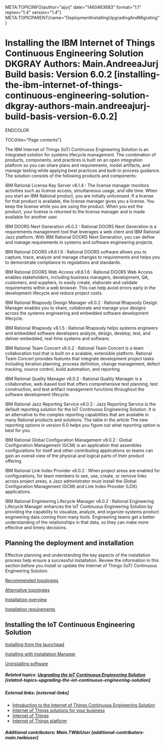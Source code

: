 META:TOPICINFO{author="ajurj" date="1460463683" format="1.1"
reprev="1.4" version="1.4"}
META:TOPICPARENT{name="DeploymentInstallingUpgradingAndMigrating"}

# Installing the IBM Internet of Things Continuous Engineering Solution DKGRAY Authors: Main.AndreeaJurj Build basis: Version 6.0.2 [installing-the-ibm-internet-of-things-continuous-engineering-solution-dkgray-authors-main.andreeajurj-build-basis-version-6.0.2]

ENDCOLOR

TOC{title="Page contents"}

The IBM Internet of Things (IoT) Continuous Engineering Solution is an
integrated solution for systems lifecycle management. The combination of
products, components, and practices is built on an open integration
platform so you can share plans and requirements, model artifacts, and
manage testing while applying best practices and built-in process
guidance. The solution consists of the following products and
components:

IBM Rational License Key Server v8.1.4
:   The license manager monitors activities such as license access,
    simultaneous usage, and idle time. When you start an IBM Rational
    product, you are initially unlicensed. If a license for that product
    is available, the license manager gives you a license. You keep the
    license while you are using the product. When you exit the product,
    your license is returned to the license manager and is made
    available for another user.

IBM DOORS Next Generation v6.0.2
:   Rational DOORS Next Generation is a requirements management tool
    that leverages a web client and IBM Rational Jazz platform. With IBM
    Rational DOORS Next Generation, you can define and manage
    requirements in systems and software engineering projects.

IBM Rational DOORS v9.6.1.6
:   Rational DOORS software allows you to capture, trace, analyze and
    manage changes to requirements and helps you to demonstrate
    compliance to regulations and standards.

IBM Rational DOORS Web Access v9.6.1.6
:   Rational DOORS Web Access enables stakeholders, including business
    managers, development, QA, customers, and suppliers, to easily
    create, elaborate and validate requirements within a web browser.
    This can help avoid errors early in the development lifecycle and
    reduce project costs.

IBM Rational Rhapsody Design Manager v6.0.2
:   Rational Rhapsody Design Manager enables you to share, collaborate
    and manage your designs across the systems engineering and embedded
    software development lifecycle.

IBM Rational Rhapsody v8.1.5
:   Rational Rhapsody helps systems engineers and embedded software
    developers analyze, design, develop, test, and deliver embedded,
    real-time systems and software.

IBM Rational Team Concert v6.0.2
:   Rational Team Concert is a team collaboration tool that is built on
    a scalable, extensible platform. Rational Team Concert provides
    features that integrate development project tasks including
    iteration planning, process definition, change management, defect
    tracking, source control, build automation, and reporting.

IBM Rational Quality Manager v6.0.2
:   Rational Quality Manager is a collaborative, web-based tool that
    offers comprehensive test planning, test construction, and test
    artifact management functions throughout the software development
    lifecycle.

IBM Rational Jazz Reporting Service v6.0.2
:   Jazz Reporting Service is the default reporting solution for the IoT
    Continuous Engineering Solution. It is an alternative to the complex
    reporting capabilities that are available in many Rational products
    and solutions. The table in the article The new reporting options in
    version 6.0 helps you figure out what reporting option is best for
    you.

IBM Rational Global Configuration Management v6.0.2
:   Global Configuration Management (GCM) is an application that
    assembles configurations for itself and other contributing
    applications so teams can gain an overall view of the physical and
    logical parts of their product offering.

IBM Rational Link Index Provider v6.0.2
:   When project areas are enabled for configurations, for team members
    to see, use, create, or remove links across project areas, a Jazz
    administrator must install the Global Configuration Management (GCM)
    and Link Index Provider (LDX) applications.

IBM Rational Engineering Lifecycle Manager v6.0.2
:   Rational Engineering Lifecycle Manager enhances the IoT Continuous
    Engineering Solution by providing the capability to visualize,
    analyze, and organize systems product engineering data coming from
    many tools. Engineering teams get a better understanding of the
    relationships in that data, so they can make more effective and
    timely decisions.

## Planning the deployment and installation

Effective planning and understanding the key aspects of the installation
process help ensure a successful installation. Review the information in
this section before you install or update the Internet of Things (IoT)
Continuous Engineering Solution.

[Recommended topologies](StandardTopologiesOverview)

[Alternative topologies](AlternativeALMDeploymentTopologies6)

[Installation
overview](IoTContinuousEngineeringSolutionInstallationRoadmap602)

[Installation
requirements](IoTContinuousEngineeringSolutionInstallationRequirements602)

## Installing the IoT Continuous Engineering Solution

[Installing from the
launchpad](IoTContinuousEngineeringSolutionInstallWizard602)

[Installing with Installation
Manager](IoTContinuousEngineeringSolutionInstallingApplications602)

[Uninstalling
software](http://www-01.ibm.com/support/knowledgecenter/SSYMRC_6.0.2/com.ibm.jazz.install.doc/topics/t_uninstall_product_jts.html)

##### Related topics: [Upgrading the IoT Continuous Engineering Solution](IoTContinuousEngineeringSolutionUpgrading602) [related-topics-upgrading-the-iot-continuous-engineering-solution]

##### External links: [external-links]

-   [Introduction to the Internet of Things Continuous Engineering
    Solution](https://http://www.ibm.com/support/knowledgecenter/SSYMRC_6.0.2/com.ibm.help.common.jazz.calm.doc/topics/c_sse_over.html)
-   [Internet of Things solutions for your
    business](http://www.ibm.com/analytics/us/en/business/software-product-development.html)
-   [Internet of
    Things](http://www.ibm.com/analytics/us/en/internet-of-things/index.html)
-   [Internet of Things
    platform](http://www.ibm.com/analytics/us/en/internet-of-things/iot-platform.html)

##### Additional contributors: Main.TWikiUser [additional-contributors-main.twikiuser]
